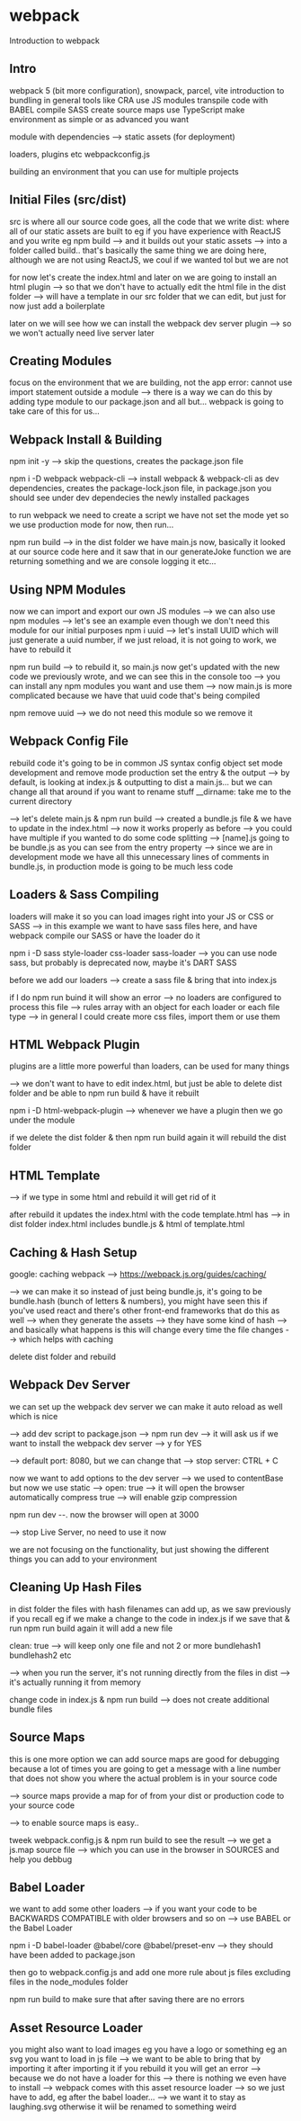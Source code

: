 # webpack

Introduction to webpack

## Intro

webpack 5 (bit more configuration), snowpack, parcel, vite
introduction to bundling in general
tools like CRA
use JS modules
transpile code with BABEL
compile SASS
create source maps
use TypeScript
make environment as simple or as advanced you want

module with dependencies --> static assets (for deployment)

loaders, plugins etc
webpackconfig.js

building an environment that you can use for multiple projects

## Initial Files (src/dist)

src is where all our source code goes, all the code that we write
dist: where all of our static assets are built to
eg if you have experience with ReactJS and you write eg npm build --> and it builds out your static assets --> into a folder called build..
that's basically the same thing we are doing here, although we are not using ReactJS, we coul if we wanted tol but we are not

for now let's create the index.html and later on we are going to install an html plugin --> so that we don't have to actually edit the html file in the dist folder --> will have a template in our src folder that we can edit, but just for now just add a boilerplate

later on we will see how we can install the webpack dev server plugin --> so we won't actually need live server later

## Creating Modules

focus on the environment that we are building, not the app
error: cannot use import statement outside a module --> there is a way we can do this by adding type module to our package.json and all but...
webpack is going to take care of this for us...

## Webpack Install & Building

npm init -y --> skip the questions, creates the package.json file

npm i -D webpack webpack-cli --> install webpack & webpack-cli as dev dependencies, creates the package-lock.json file, in package.json you should see under dev dependecies the newly installed packages

to run webpack we need to create a script
we have not set the mode yet so we use production mode for now, then run...

npm run build --> in the dist folder we have main.js now, basically it looked at our source code here and it saw that in our generateJoke function we are returning something and we are console logging it etc...

## Using NPM Modules

now we can import and export our own JS modules
--> we can also use npm modules
--> let's see an example even though we don't need this module for our initial purposes
npm i uuid --> let's install UUID which will just generate a uuid number, if we just reload, it is not going to work, we have to rebuild it

npm run build --> to rebuild it, so main.js now get's updated with the new code we previously wrote, and we can see this in the console too
--> you can install any npm modules you want and use them
--> now main.js is more complicated because we have that uuid code that's being compiled

npm remove uuid --> we do not need this module so we remove it

## Webpack Config File

rebuild code
it's going to be in common JS syntax
config object
set mode development and remove mode production
set the entry & the output
--> by default, is looking at index.js & outputting to dist a main.js... but we can change all that around if you want to rename stuff
\_\_dirname: take me to the current directory

--> let's delete main.js & npm run build --> created a bundle.js file & we have to update in the index.html --> now it works properly as before
--> you could have multiple if you wanted to do some code splitting
--> [name].js going to be bundle.js as you can see from the entry property
--> since we are in development mode we have all this unnecessary lines of comments in bundle.js, in production mode is going to be much less code

## Loaders & Sass Compiling

loaders will make it so you can load images right into your JS or CSS or SASS
--> in this example we want to have sass files here, and have webpack compile our SASS or have the loader do it

npm i -D sass style-loader css-loader sass-loader --> you can use node sass, but probably is deprecated now, maybe it's DART SASS

before we add our loaders --> create a sass file
& bring that into index.js

if I do npm run buind it will show an error --> no loaders are configured to process this file
--> rules array with an object for each loader or each file type
--> in general I could create more css files, import them or use them

## HTML Webpack Plugin

plugins are a little more powerful than loaders, can be used for many things

--> we don't want to have to edit index.html, but just be able to delete dist folder and be able to npm run build & have it rebuilt

npm i -D html-webpack-plugin
--> whenever we have a plugin then we go under the module

if we delete the dist folder & then npm run build again it will rebuild the dist folder

## HTML Template

--> if we type in some html and rebuild it will get rid of it

after rebuild it updates the index.html with the code template.html has
--> in dist folder index.html includes bundle.js & html of template.html

## Caching & Hash Setup

google: caching webpack --> https://webpack.js.org/guides/caching/

--> we can make it so instead of just being bundle.js, it's going to be bundle.hash (bunch of letters & numbers), you might have seen this if you've used react and there's other front-end frameworks that do this as well
--> when they generate the assets --> they have some kind of hash --> and basically what happens is this will change every time the file changes --> which helps with caching

delete dist folder and rebuild

## Webpack Dev Server

we can set up the webpack dev server
we can make it auto reload as well which is nice

--> add dev script to package.json
--> npm run dev --> it will ask us if we want to install the webpack dev server --> y for YES

--> default port: 8080, but we can change that
--> stop server: CTRL + C

now we want to add options to the dev server
--> we used to contentBase but now we use static
--> open: true --> it will open the browser automatically
compress true --> will enable gzip compression

npm run dev --. now the browser will open at 3000

--> stop Live Server, no need to use it now

we are not focusing on the functionality, but just showing the different things you can add to your environment

## Cleaning Up Hash Files

in dist folder the files with hash filenames can add up, as we saw previously if you recall
eg if we make a change to the code in index.js
if we save that & run npm run build again it will add a new file

clean: true --> will keep only one file and not 2 or more bundlehash1 bundlehash2 etc

--> when you run the server, it's not running directly from the files in dist --> it's actually running it from memory

change code in index.js & npm run build --> does not create additional bundle files

## Source Maps

this is one more option we can add
source maps are good for debugging because a lot of times you are going to get a message with a line number that does not show you where the actual problem is in your source code

--> source maps provide a map for of from your dist or production code to your source code

--> to enable source maps is easy..

tweek webpack.config.js & npm run build to see the result
--> we get a js.map source file --> which you can use in the browser in SOURCES and help you debbug

## Babel Loader

we want to add some other loaders
--> if you want your code to be BACKWARDS COMPATIBLE with older browsers and so on --> use BABEL or the Babel Loader

npm i -D babel-loader @babel/core @babel/preset-env --> they should have been added to package.json

then go to webpack.config.js and add one more rule about js files excluding files in the node_modules folder

npm run build to make sure that after saving there are no errors

## Asset Resource Loader

you might also want to load images
eg you have a logo or something eg an svg you want to load in js file
--> we want to be able to bring that by importing it
after importing it if you rebuild it you will get an error --> because we do not have a loader for this
--> there is nothing we even have to install
--> webpack comes with this asset resource loader --> so we just have to add, eg after the babel loader...
--> we want it to stay as laughing.svg otherwise it wiil be renamed to something weird
